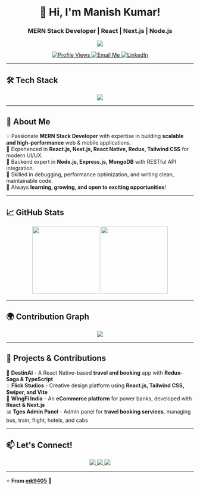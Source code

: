 <!-- Header -->
<h1 align="center">🚀 Hi, I'm Manish Kumar!</h1>
<h3 align="center">MERN Stack Developer | React | Next.js | Node.js</h3>

<p align="center">
  <img src="https://readme-typing-svg.herokuapp.com?font=Fira+Code&duration=3000&pause=500&color=F75C7E&center=true&vCenter=true&width=500&lines=Full-Stack+Web+%26+Mobile+Developer;Passionate+about+React+%26+Next.js;Building+Scalable+Applications;Always+Learning+New+Technologies">
</p>

<p align="center">
  <a href="https://github.com/mk9405">
    <img src="https://komarev.com/ghpvc/?username=mk9405&label=Profile%20Views&color=0e75b6&style=flat" alt="Profile Views">
  </a>
  <a href="mailto:manish009304@gmail.com">
    <img src="https://img.shields.io/badge/Email-D14836?style=flat-square&logo=gmail&logoColor=white" alt="Email Me">
  </a>
  <a href="https://www.linkedin.com/in/manish-kumar-294000215/">
    <img src="https://img.shields.io/badge/LinkedIn-0077B5?style=flat-square&logo=linkedin&logoColor=white" alt="LinkedIn">
  </a>
</p>

---

## 🛠 Tech Stack  
<p align="center">
  <img src="https://skillicons.dev/icons?i=react,next,redux,tailwind,bootstrap,nodejs,express,mongodb,git,github,postman,typescript,figma,vite,js,html,css&perline=8" />
</p>

---

## 🌟 About Me  

💡 Passionate **MERN Stack Developer** with expertise in building **scalable and high-performance** web & mobile applications.  
🔹 Experienced in **React.js, Next.js, React Native, Redux, Tailwind CSS** for modern UI/UX.  
🔹 Backend expert in **Node.js, Express.js, MongoDB** with RESTful API integration.  
🔹 Skilled in debugging, performance optimization, and writing clean, maintainable code.  
🎯 Always **learning, growing, and open to exciting opportunities**!  

---

## 📈 GitHub Stats  
<p align="center">
  <img height="180em" src="https://github-readme-stats.vercel.app/api?username=mk9405&show_icons=true&theme=tokyonight&hide_border=true&count_private=true" />
  <img height="180em" src="https://github-readme-stats.vercel.app/api/top-langs/?username=mk9405&layout=compact&theme=tokyonight&hide_border=true" />
</p>

---

<!-- ## 🔥 GitHub Streak  
<p align="center">
  <img src="https://github-readme-streak-stats.vercel.app?user=mk9405&theme=tokyonight&hide_border=true" alt="GitHub Streak"/>
</p>
-->

## 🌍 Contribution Graph  
<p align="center">
  <img src="https://github-readme-activity-graph.vercel.app/graph?username=mk9405&theme=react-dark&hide_border=true" />
</p>

---

## 🎯 Projects & Contributions  
🚀 **DestinAI** - A React Native-based **travel and booking** app with **Redux-Saga & TypeScript**  
💡 **Flick Studios** - Creative design platform using **React.js, Tailwind CSS, Swiper, and Vite**  
🛒 **WingFi India** - An **eCommerce platform** for power banks, developed with **React & Next.js**  
📊 **Tges Admin Panel** - Admin panel for **travel booking services**, managing bus, train, flight, hotels, and cabs  

---

## 📫 Let's Connect!  
<p align="center">
  <a href="https://github.com/mk9405" target="_blank">
    <img src="https://img.shields.io/badge/GitHub-black?style=for-the-badge&logo=github&logoColor=white" />
  </a>
  <a href="https://www.linkedin.com/in/manish-kumar-294000215/" target="_blank">
    <img src="https://img.shields.io/badge/LinkedIn-0077B5?style=for-the-badge&logo=linkedin&logoColor=white" />
  </a>
  <a href="mailto:manish009304@gmail.com" target="_blank">
    <img src="https://img.shields.io/badge/Email-D14836?style=for-the-badge&logo=gmail&logoColor=white" />
  </a>
</p>

---

⭐️ **From [mk9405](https://github.com/mk9405)** 🚀

